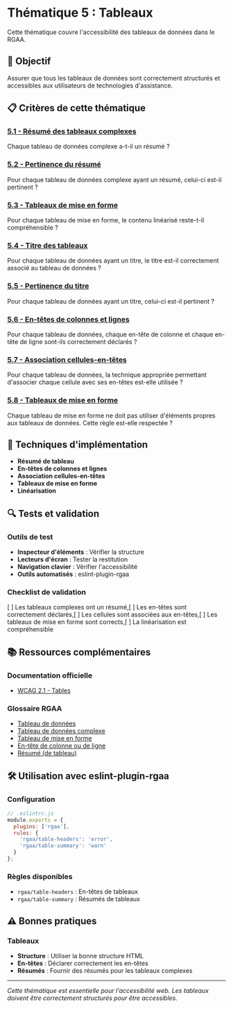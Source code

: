 # Thématique 5 : Tableaux

Cette thématique couvre l'accessibilité des tableaux de données dans le RGAA.

## 🎯 Objectif

Assurer que tous les tableaux de données sont correctement structurés et accessibles aux utilisateurs de technologies d'assistance.

## 📋 Critères de cette thématique

### [5.1 - Résumé des tableaux complexes](5.1/)
Chaque tableau de données complexe a-t-il un résumé ?

### [5.2 - Pertinence du résumé](5.2/)
Pour chaque tableau de données complexe ayant un résumé, celui-ci est-il pertinent ?

### [5.3 - Tableaux de mise en forme](5.3/)
Pour chaque tableau de mise en forme, le contenu linéarisé reste-t-il compréhensible ?

### [5.4 - Titre des tableaux](5.4/)
Pour chaque tableau de données ayant un titre, le titre est-il correctement associé au tableau de données ?

### [5.5 - Pertinence du titre](5.5/)
Pour chaque tableau de données ayant un titre, celui-ci est-il pertinent ?

### [5.6 - En-têtes de colonnes et lignes](5.6/)
Pour chaque tableau de données, chaque en-tête de colonne et chaque en-tête de ligne sont-ils correctement déclarés ?

### [5.7 - Association cellules-en-têtes](5.7/)
Pour chaque tableau de données, la technique appropriée permettant d'associer chaque cellule avec ses en-têtes est-elle utilisée ?

### [5.8 - Tableaux de mise en forme](5.8/)
Chaque tableau de mise en forme ne doit pas utiliser d'éléments propres aux tableaux de données. Cette règle est-elle respectée ?

## 🔧 Techniques d'implémentation

- **Résumé de tableau**
- **En-têtes de colonnes et lignes**
- **Association cellules-en-têtes**
- **Tableaux de mise en forme**
- **Linéarisation**

## 🔍 Tests et validation

### Outils de test
- **Inspecteur d'éléments** : Vérifier la structure
- **Lecteurs d'écran** : Tester la restitution
- **Navigation clavier** : Vérifier l'accessibilité
- **Outils automatisés** : eslint-plugin-rgaa

### Checklist de validation
[ ] Les tableaux complexes ont un résumé,[ ] Les en-têtes sont correctement déclarés,[ ] Les cellules sont associées aux en-têtes,[ ] Les tableaux de mise en forme sont corrects,[ ] La linéarisation est compréhensible

## 📚 Ressources complémentaires

### Documentation officielle
- [WCAG 2.1 - Tables](https://www.w3.org/WAI/WCAG21/quickref/#tables)

### Glossaire RGAA
- [Tableau de données](/rgaa/glossaire/tableau-de-donnees)
- [Tableau de données complexe](/rgaa/glossaire/tableau-de-donnees-complexe)
- [Tableau de mise en forme](/rgaa/glossaire/tableau-de-mise-en-forme)
- [En-tête de colonne ou de ligne](/rgaa/glossaire/en-tete-de-colonne-ou-de-ligne)
- [Résumé (de tableau)](/rgaa/glossaire/resume-(de-tableau))

## 🛠️ Utilisation avec eslint-plugin-rgaa

### Configuration
```javascript
// .eslintrc.js
module.exports = {
  plugins: ['rgaa'],
  rules: {
    'rgaa/table-headers': 'error',
    'rgaa/table-summary': 'warn'
  }
};
```

### Règles disponibles
- `rgaa/table-headers` : En-têtes de tableaux
- `rgaa/table-summary` : Résumés de tableaux

## ⚠️ Bonnes pratiques

### Tableaux
- **Structure** : Utiliser la bonne structure HTML
- **En-têtes** : Déclarer correctement les en-têtes
- **Résumés** : Fournir des résumés pour les tableaux complexes

---

*Cette thématique est essentielle pour l'accessibilité web. Les tableaux doivent être correctement structurés pour être accessibles.*